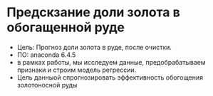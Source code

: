 # Предскзание доли золота в обогащенной руде
- Цель: Прогноз доли золота в руде, после очистки.
- ПО: anaconda 6.4.5
- в рамках работы, мы исследуем данные, предобрабатываем признаки и строим модель регрессии.
- Цель данныой спрогнозировать эффективность обогощения золотоносной руды
